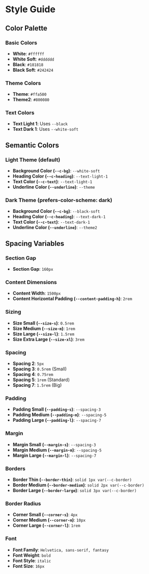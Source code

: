 # Style Guide

## Color Palette
### Basic Colors
- **White**: `#ffffff`
- **White Soft**: `#dddddd`
- **Black**: `#181818`
- **Black Soft**: `#242424`

### Theme Colors
- **Theme**: `#ffa500`
- **Theme2**: `#800080`

### Text Colors
- **Text Light 1**: Uses `--black`
- **Text Dark 1**: Uses `--white-soft`

## Semantic Colors
### Light Theme (default)
- **Background Color (`--c-bg`)**: `--white-soft`
- **Heading Color (`--c-heading`)**: `--text-light-1`
- **Text Color (`--c-text`)**: `--text-light-1`
- **Underline Color (`--underline`)**: `--theme`

### Dark Theme (prefers-color-scheme: dark)
- **Background Color (`--c-bg`)**: `--black-soft`
- **Heading Color (`--c-heading`)**: `--text-dark-1`
- **Text Color (`--c-text`)**: `--text-dark-1`
- **Underline Color (`--underline`)**: `--theme2`

## Spacing Variables
### Section Gap
- **Section Gap**: `160px`

### Content Dimensions
- **Content Width**: `1500px`
- **Content Horizontal Padding (`--content-padding-h`)**: `2rem`

### Sizing
- **Size Small (`--size-s`)**: `0.5rem`
- **Size Medium (`--size-m`)**: `1rem`
- **Size Large (`--size-l`)**: `1.5rem`
- **Size Extra Large (`--size-xl`)**: `3rem`

### Spacing
- **Spacing 2**: `5px`
- **Spacing 3**: `0.5rem` (Small)
- **Spacing 4**: `0.75rem`
- **Spacing 5**: `1rem` (Standard)
- **Spacing 7**: `1.5rem` (Big)

### Padding
- **Padding Small (`--padding-s`)**: `--spacing-3`
- **Padding Medium (`--padding-m`)**: `--spacing-5`
- **Padding Large (`--padding-l`)**: `--spacing-7`

### Margin
- **Margin Small (`--margin-s`)**: `--spacing-3`
- **Margin Medium (`--margin-m`)**: `--spacing-5`
- **Margin Large (`--margin-l`)**: `--spacing-7`

### Borders
- **Border Thin (`--border-thin`)**: `solid 1px var(--c-border)`
- **Border Medium (`--border-medium`)**: `solid 2px var(--c-border)`
- **Border Large (`--border-large`)**: `solid 3px var(--c-border)`

### Border Radius
- **Corner Small (`--corner-s`)**: `4px`
- **Corner Medium (`--corner-m`)**: `10px`
- **Corner Large (`--corner-l`)**: `1rem`

### Font
- **Font Family**: `Helvetica, sans-serif, fantasy`
- **Font Weight**: `bold`
- **Font Style**: `italic`
- **Font Size**: `16px`